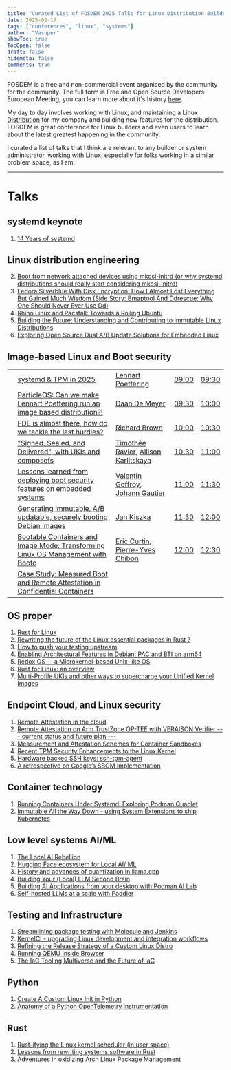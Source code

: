 ```yaml
---
title: "Curated List of FOSDEM 2025 Talks for Linux Distribution Builders"
date: 2025-02-17
tags: ["conferences", "linux", "systems"]
author: "Vasuper"
showToc: true
TocOpen: false
draft: false
hidemeta: false
comments: true
---
```


FOSDEM is a free and non-commercial event organised by the community for the community. The full form is Free and Open Source Developers European Meeting, you can learn more about it's history [here](https://fosdem.org/2025/about/).

My day to day involves working with Linux, and maintaining a Linux [Distribution](https://en.wikipedia.org/wiki/Linux_distribution) for my company and building new features for the distribution. FOSDEM is great conference for Linux builders and even users to learn about the latest greatest happening in the community. 

I curated a list of talks that I think are relevant to any builder or system administrator, working with Linux, especially for folks working in a similar problem space, as I am.

---

# Talks

## systemd keynote
1. [14 Years of systemd](https://fosdem.org/2025/schedule/event/fosdem-2025-6648-14-years-of-systemd/)

## Linux distribution engineering
2. [Boot from network attached devices using mkosi-initrd (or why systemd distributions should really start considering mkosi-initrd)](https://fosdem.org/2025/schedule/event/fosdem-2025-4644-boot-from-network-attached-devices-using-mkosi-initrd-or-why-systemd-distributions-should-really-start-considering-mkosi-initrd-/)
3. [Fedora Silverblue With Disk Encryption: How I Almost Lost Everything But Gained Much Wisdom (Side Story: Bmaptool And Ddrescue: Why One Should Never Ever Use Dd)](https://fosdem.org/2025/schedule/event/fosdem-2025-6348-fedora-silverblue-with-disk-encryption-how-i-almost-lost-everything-but-gained-much-wisdom-side-story-bmaptool-and-ddrescue-why-one-should-never-ever-use-dd-/)
4. [Rhino Linux and Pacstall: Towards a Rolling Ubuntu](https://fosdem.org/2025/schedule/event/fosdem-2025-4398-rhino-linux-and-pacstall-towards-a-rolling-ubuntu/)
5. [Building the Future: Understanding and Contributing to Immutable Linux Distributions](https://fosdem.org/2025/schedule/event/fosdem-2025-5027-building-the-future-understanding-and-contributing-to-immutable-linux-distributions/)
6. [Exploring Open Source Dual A/B Update Solutions for Embedded Linux](https://fosdem.org/2025/schedule/event/fosdem-2025-6299-exploring-open-source-dual-a-b-update-solutions-for-embedded-linux/)

## Image-based Linux and Boot security
|     |                                                                                                                                                                                                                                  |                                                                                                                                                                    |                                                                                        |                                                                                        |
| --- | -------------------------------------------------------------------------------------------------------------------------------------------------------------------------------------------------------------------------------- | ------------------------------------------------------------------------------------------------------------------------------------------------------------------ | -------------------------------------------------------------------------------------- | -------------------------------------------------------------------------------------- |
|     | [systemd & TPM in 2025  <br>](https://fosdem.org/2025/schedule/event/fosdem-2025-5073-systemd-tpm-in-2025/)                                                                                                                      | [Lennart Poettering](https://fosdem.org/2025/schedule/speaker/lennart_poettering/)                                                                                 | [09:00](https://fosdem.org/2025/schedule/day/sunday/#0900 "2025-02-02T09:00:00+01:00") | [09:30](https://fosdem.org/2025/schedule/day/sunday/#0930 "2025-02-02T09:30:00+01:00") |
|     | [ParticleOS: Can we make Lennart Poettering run an image based distribution?!  <br>](https://fosdem.org/2025/schedule/event/fosdem-2025-4057-particleos-can-we-make-lennart-poettering-run-an-image-based-distribution-/)        | [Daan De Meyer](https://fosdem.org/2025/schedule/speaker/daan_de_meyer/)                                                                                           | [09:30](https://fosdem.org/2025/schedule/day/sunday/#0930 "2025-02-02T09:30:00+01:00") | [10:00](https://fosdem.org/2025/schedule/day/sunday/#1000 "2025-02-02T10:00:00+01:00") |
|     | [FDE is almost there, how do we tackle the last hurdles?  <br>](https://fosdem.org/2025/schedule/event/fosdem-2025-5893-fde-is-almost-there-how-do-we-tackle-the-last-hurdles-/)                                                 | [Richard Brown](https://fosdem.org/2025/schedule/speaker/richard_brown/)                                                                                           | [10:00](https://fosdem.org/2025/schedule/day/sunday/#1000 "2025-02-02T10:00:00+01:00") | [10:30](https://fosdem.org/2025/schedule/day/sunday/#1030 "2025-02-02T10:30:00+01:00") |
|     | ["Signed, Sealed, and Delivered", with UKIs and composefs  <br>](https://fosdem.org/2025/schedule/event/fosdem-2025-5191--signed-sealed-and-delivered-with-ukis-and-composefs/)                                                  | [Timothée Ravier](https://fosdem.org/2025/schedule/speaker/timothee_ravier/), [Allison Karlitskaya](https://fosdem.org/2025/schedule/speaker/allison_karlitskaya/) | [10:30](https://fosdem.org/2025/schedule/day/sunday/#1030 "2025-02-02T10:30:00+01:00") | [11:00](https://fosdem.org/2025/schedule/day/sunday/#1100 "2025-02-02T11:00:00+01:00") |
|     | [Lessons learned from deploying boot security features on embedded systems  <br>](https://fosdem.org/2025/schedule/event/fosdem-2025-5244-lessons-learned-from-deploying-boot-security-features-on-embedded-systems/)            | [Valentin Geffroy](https://fosdem.org/2025/schedule/speaker/valentin_geffroy/), [Johann Gautier](https://fosdem.org/2025/schedule/speaker/johann_gautier/)         | [11:00](https://fosdem.org/2025/schedule/day/sunday/#1100 "2025-02-02T11:00:00+01:00") | [11:30](https://fosdem.org/2025/schedule/day/sunday/#1130 "2025-02-02T11:30:00+01:00") |
|     | [Generating immutable, A/B updatable, securely booting Debian images  <br>](https://fosdem.org/2025/schedule/event/fosdem-2025-4695-generating-immutable-a-b-updatable-securely-booting-debian-images/)                          | [Jan Kiszka](https://fosdem.org/2025/schedule/speaker/jan_kiszka/)                                                                                                 | [11:30](https://fosdem.org/2025/schedule/day/sunday/#1130 "2025-02-02T11:30:00+01:00") | [12:00](https://fosdem.org/2025/schedule/day/sunday/#1200 "2025-02-02T12:00:00+01:00") |
|     | [Bootable Containers and Image Mode: Transforming Linux OS Management with Bootc  <br>](https://fosdem.org/2025/schedule/event/fosdem-2025-4513-bootable-containers-and-image-mode-transforming-linux-os-management-with-bootc/) | [Eric Curtin](https://fosdem.org/2025/schedule/speaker/eric_curtin/), [Pierre-Yves Chibon](https://fosdem.org/2025/schedule/speaker/pierre-yves_chibon/)           | [12:00](https://fosdem.org/2025/schedule/day/sunday/#1200 "2025-02-02T12:00:00+01:00") | [12:30](https://fosdem.org/2025/schedule/day/sunday/#1230 "2025-02-02T12:30:00+01:00") |
|     | [Case Study: Measured Boot and Remote Attestation in Confidential Containers](https://fosdem.org/2025/schedule/event/fosdem-2025-4559-case-study-measured-boot-and-remote-attestation-in-confidential-containers/)               |                                                                                                                                                                    |                                                                                        |                                                                                        |
## OS proper
1. [Rust for Linux](https://fosdem.org/2025/schedule/event/fosdem-2025-6507-rust-for-linux/)
2. [Rewriting the future of the Linux essential packages in Rust ?](https://fosdem.org/2025/schedule/event/fosdem-2025-6196-rewriting-the-future-of-the-linux-essential-packages-in-rust-/)
3. [How to push your testing upstream](https://fosdem.org/2025/schedule/event/fosdem-2025-4805-how-to-push-your-testing-upstream/)
4. [Enabling Architectural Features in Debian: PAC and BTI on arm64](https://fosdem.org/2025/schedule/event/fosdem-2025-5517-enabling-architectural-features-in-debian-pac-and-bti-on-arm64/)
5. [Redox OS -- a Microkernel-based Unix-like OS](https://fosdem.org/2025/schedule/event/fosdem-2025-5973-redox-os-a-microkernel-based-unix-like-os/)
6. [Rust for Linux: an overview](https://fosdem.org/2025/schedule/event/fosdem-2025-5875-rust-for-linux-an-overview/)
7. [Multi-Profile UKIs and other ways to supercharge your Unified Kernel Images](https://fosdem.org/2025/schedule/event/fosdem-2025-5074-multi-profile-ukis-and-other-ways-to-supercharge-your-unified-kernel-images/)


## Endpoint Cloud, and Linux security
1. [Remote Attestation in the cloud](https://fosdem.org/2025/schedule/event/fosdem-2025-5259-remote-attestation-in-the-cloud/)
2. [Remote Attestation on Arm TrustZone OP-TEE with VERAISON Verifier --- current status and future plan ---](https://fosdem.org/2025/schedule/event/fosdem-2025-4952-remote-attestation-on-arm-trustzone-op-tee-with-veraison-verifier-current-status-and-future-plan-/)
3. [Measurement and Attestation Schemes for Container Sandboxes](https://fosdem.org/2025/schedule/event/fosdem-2025-4558-measurement-and-attestation-schemes-for-container-sandboxes/)
4. [Recent TPM Security Enhancements to the Linux Kernel](https://fosdem.org/2025/schedule/event/fosdem-2025-4827-recent-tpm-security-enhancements-to-the-linux-kernel/)
5. [Hardware backed SSH keys: ssh-tpm-agent](https://fosdem.org/2025/schedule/event/fosdem-2025-5544-hardware-backed-ssh-keys-ssh-tpm-agent/)
6. [A retrospective on Google’s SBOM implementation](https://fosdem.org/2025/schedule/event/fosdem-2025-6074-a-retrospective-on-google-s-sbom-implementation/)


## Container technology
1. [Running Containers Under Systemd: Exploring Podman Quadlet](https://fosdem.org/2025/schedule/event/fosdem-2025-5383-running-containers-under-systemd-exploring-podman-quadlet/)
2. [Immutable All the Way Down - using System Extensions to ship Kubernetes](https://fosdem.org/2025/schedule/event/fosdem-2025-4677-immutable-all-the-way-down-using-system-extensions-to-ship-kubernetes/)


## Low level systems AI/ML 
1. [The Local AI Rebellion](https://fosdem.org/2025/schedule/event/fosdem-2025-6159-the-local-ai-rebellion/)
2. [Hugging Face ecosystem for Local AI/ ML](https://fosdem.org/2025/schedule/event/fosdem-2025-6341-hugging-face-ecosystem-for-local-ai-ml/)
3. [History and advances of quantization in llama.cpp](https://fosdem.org/2025/schedule/event/fosdem-2025-5991-history-and-advances-of-quantization-in-llama-cpp/)
4. [Building Your (Local) LLM Second Brain](https://fosdem.org/2025/schedule/event/fosdem-2025-6542-building-your-local-llm-second-brain/)
5. [Building AI Applications from your desktop with Podman AI Lab](https://fosdem.org/2025/schedule/event/fosdem-2025-4813-building-ai-applications-from-your-desktop-with-podman-ai-lab/)
6. [Self-hosted LLMs at a scale with Paddler](https://fosdem.org/2025/schedule/event/fosdem-2025-4590-self-hosted-llms-at-a-scale-with-paddler/)

## Testing and Infrastructure
1. [Streamlining package testing with Molecule and Jenkins](https://fosdem.org/2025/schedule/event/fosdem-2025-4807-streamlining-package-testing-with-molecule-and-jenkins/)
2. [KernelCI - upgrading Linux development and integration workflows](https://fosdem.org/2025/schedule/event/fosdem-2025-6487-kernelci-upgrading-linux-development-and-integration-workflows/)
3. [Refining the Release Strategy of a Custom Linux Distro](https://fosdem.org/2025/schedule/event/fosdem-2025-5699-refining-the-release-strategy-of-a-custom-linux-distro/)
4. [Running QEMU Inside Browser](https://fosdem.org/2025/schedule/event/fosdem-2025-6290-running-qemu-inside-browser/)
5. [The IaC Tooling Multiverse and the Future of IaC](https://fosdem.org/2025/schedule/event/fosdem-2025-6057-the-iac-tooling-multiverse-and-the-future-of-iac/)


## Python
1. [Create A Custom Linux Init in Python](https://fosdem.org/2025/schedule/event/fosdem-2025-5260-create-a-custom-linux-init-in-python/)
2. [Anatomy of a Python OpenTelemetry instrumentation](https://fosdem.org/2025/schedule/event/fosdem-2025-4282-anatomy-of-a-python-opentelemetry-instrumentation/)

 ## Rust
1. [Rust-ifying the Linux kernel scheduler (in user space)](https://fosdem.org/2025/schedule/event/fosdem-2025-4620-rust-ifying-the-linux-kernel-scheduler-in-user-space-/)
2. [Lessons from rewriting systems software in Rust](https://fosdem.org/2025/schedule/event/fosdem-2025-5088-lessons-from-rewriting-systems-software-in-rust/)
3. [Adventures in oxidizing Arch Linux Package Management](https://fosdem.org/2025/schedule/event/fosdem-2025-6259-adventures-in-oxidizing-arch-linux-package-management/)


